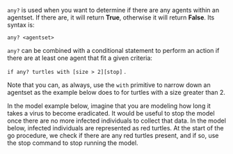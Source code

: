 `any?` is used when you want to determine if there are any agents within an agentset. If there are, it will return **True**, otherwise it will return **False**. Its syntax is: 



```any? <agentset>```



`any?` can be combined with a conditional statement to perform an action if there are at least one agent that fit a given criteria:

```if any? turtles with [size > 2][stop]``` .

Note that you can, as always, use the `with` primitive to narrow down an agentset as the example below does to for turtles with a size greater than 2.



In the model example below, imagine that you are modeling how long it takes a virus to become eradicated. It would be useful to stop the model once there are no more infected individuals to collect that data. In the model below, infected individuals are represented as red turtles. At the start of the go procedure, we check if there are any red turtles present, and if so, use the stop command to stop running the model.

